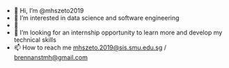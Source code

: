 - 👋 Hi, I’m @mhszeto2019
- 👀 I’m interested in data science and software engineering
- 🌱
- 💞️ I’m looking for an internship opportunity to learn more and develop my technical skills
- 📫 How to reach me mhszeto.2019@sis.smu.edu.sg / brennanstmh@gmail.com

<!---
mhszeto2019/mhszeto2019 is a ✨ special ✨ repository because its `README.md` (this file) appears on your GitHub profile.
You can click the Preview link to take a look at your changes.
--->

